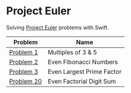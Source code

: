 # Project Euler
Solving [Project Euler](https://projecteuler.net/archives) problems with Swift.

| Problem        | Name           |
| ------------- |-------------|
| [Problem 1](https://github.com/brandanmcdevitt/Swift.Playground/blob/master/Project%20Euler/Problem%201.swift)      | Multiples of 3 & 5 |
| [Problem 2](https://github.com/brandanmcdevitt/Swift.Playground/blob/master/Project%20Euler/Problem%202.swift)      | Even Fibonacci Numbers      |
| [Problem 3](https://github.com/brandanmcdevitt/Swift.Playground/blob/master/Project%20Euler/Problem%203.swift)      | Even Largest Prime Factor      |
| [Problem 20](https://github.com/brandanmcdevitt/Swift.Playground/blob/master/Project%20Euler/Problem20.swift)      | Even Factorial Digit Sum      |
